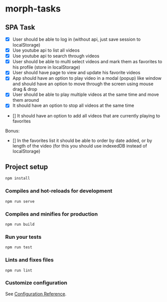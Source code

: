 # morph-tasks

## SPA Task
- [x] User should be able to log in (without api, just save session to localStorage)
- [x] Use youtube api to list all videos
- [x] Use youtube api to search through videos
- [x] User should be able to multi select videos and mark them as favorites to his profile
(store in localStorage)
- [x] User should have page to view and update his favorite videos
- [x] App should have an option to play video in a modal (popup) like window and
should have an option to move through the screen using mouse drag & drop
- [x] User should be able to play multiple videos at the same time and move them
around
- [x] It should have an option to stop all videos at the same time
- [] It should have an option to add all videos that are currently playing to favorites

Bonus:
- [] In the favorites list it should be able to order by date added, or by length of the
video (for this you should use indexedDB instead of localStorage)

## Project setup
```
npm install
```

### Compiles and hot-reloads for development
```
npm run serve
```

### Compiles and minifies for production
```
npm run build
```

### Run your tests
```
npm run test
```

### Lints and fixes files
```
npm run lint
```

### Customize configuration
See [Configuration Reference](https://cli.vuejs.org/config/).
